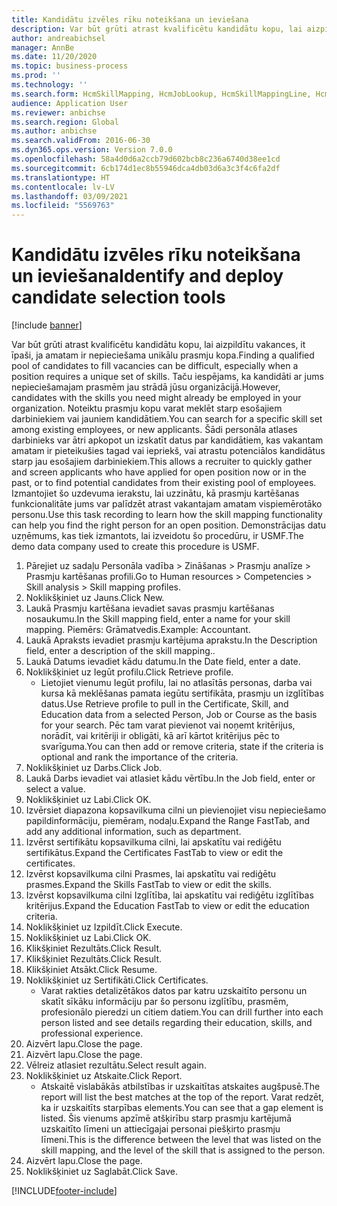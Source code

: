```yaml
---
title: Kandidātu izvēles rīku noteikšana un ieviešana
description: Var būt grūti atrast kvalificētu kandidātu kopu, lai aizpildītu vakances, it īpaši, ja amatam ir nepieciešama unikālu prasmju kopa.
author: andreabichsel
manager: AnnBe
ms.date: 11/20/2020
ms.topic: business-process
ms.prod: ''
ms.technology: ''
ms.search.form: HcmSkillMapping, HcmJobLookup, HcmSkillMappingLine, HcmPersonCertificate, CCHTMLPrintPreview
audience: Application User
ms.reviewer: anbichse
ms.search.region: Global
ms.author: anbichse
ms.search.validFrom: 2016-06-30
ms.dyn365.ops.version: Version 7.0.0
ms.openlocfilehash: 58a4d0d6a2ccb79d602bcb8c236a6740d38ee1cd
ms.sourcegitcommit: 6cb174d1ec8b55946dca4db03d6a3c3f4c6fa2df
ms.translationtype: HT
ms.contentlocale: lv-LV
ms.lasthandoff: 03/09/2021
ms.locfileid: "5569763"
---
```

# <a name="identify-and-deploy-candidate-selection-tools"></a><span data-ttu-id="0b4d6-103">Kandidātu izvēles rīku noteikšana un ieviešana</span><span class="sxs-lookup"><span data-stu-id="0b4d6-103">Identify and deploy candidate selection tools</span></span>

[!include [banner](../../includes/banner.md)]

<span data-ttu-id="0b4d6-104">Var būt grūti atrast kvalificētu kandidātu kopu, lai aizpildītu vakances, it īpaši, ja amatam ir nepieciešama unikālu prasmju kopa.</span><span class="sxs-lookup"><span data-stu-id="0b4d6-104">Finding a qualified pool of candidates to fill vacancies can be difficult, especially when a position requires a unique set of skills.</span></span>  <span data-ttu-id="0b4d6-105">Taču iespējams, ka kandidāti ar jums nepieciešamajam prasmēm jau strādā jūsu organizācijā.</span><span class="sxs-lookup"><span data-stu-id="0b4d6-105">However, candidates with the skills you need might already be employed in your organization.</span></span> <span data-ttu-id="0b4d6-106">Noteiktu prasmju kopu varat meklēt starp esošajiem darbiniekiem vai jauniem kandidātiem.</span><span class="sxs-lookup"><span data-stu-id="0b4d6-106">You can search for a specific skill set among existing employees, or new applicants.</span></span> <span data-ttu-id="0b4d6-107">Šādi personāla atlases darbinieks var ātri apkopot un izskatīt datus par kandidātiem, kas vakantam amatam ir pieteikušies tagad vai iepriekš, vai atrastu potenciālos kandidātus starp jau esošajiem darbiniekiem.</span><span class="sxs-lookup"><span data-stu-id="0b4d6-107">This allows a recruiter to quickly gather and screen applicants who have applied for open position now or in the past, or to find potential candidates from their existing pool of employees.</span></span> <span data-ttu-id="0b4d6-108">Izmantojiet šo uzdevuma ierakstu, lai uzzinātu, kā prasmju kartēšanas funkcionalitāte jums var palīdzēt atrast vakantajam amatam vispiemērotāko personu.</span><span class="sxs-lookup"><span data-stu-id="0b4d6-108">Use this task recording to learn how the skill mapping functionality can help you find the right person for an open position.</span></span> <span data-ttu-id="0b4d6-109">Demonstrācijas datu uzņēmums, kas tiek izmantots, lai izveidotu šo procedūru, ir USMF.</span><span class="sxs-lookup"><span data-stu-id="0b4d6-109">The demo data company used to create this procedure is USMF.</span></span>

1. <span data-ttu-id="0b4d6-110">Pārejiet uz sadaļu Personāla vadība > Zināšanas > Prasmju analīze > Prasmju kartēšanas profili.</span><span class="sxs-lookup"><span data-stu-id="0b4d6-110">Go to Human resources > Competencies > Skill analysis > Skill mapping profiles.</span></span>
2. <span data-ttu-id="0b4d6-111">Noklikšķiniet uz Jauns.</span><span class="sxs-lookup"><span data-stu-id="0b4d6-111">Click New.</span></span>
3. <span data-ttu-id="0b4d6-112">Laukā Prasmju kartēšana ievadiet savas prasmju kartēšanas nosaukumu.</span><span class="sxs-lookup"><span data-stu-id="0b4d6-112">In the Skill mapping field, enter a name for your skill mapping.</span></span>  <span data-ttu-id="0b4d6-113">Piemērs: Grāmatvedis.</span><span class="sxs-lookup"><span data-stu-id="0b4d6-113">Example: Accountant.</span></span>
4. <span data-ttu-id="0b4d6-114">Laukā Apraksts ievadiet prasmju kartējuma aprakstu.</span><span class="sxs-lookup"><span data-stu-id="0b4d6-114">In the Description field, enter a description of the skill mapping..</span></span>
5. <span data-ttu-id="0b4d6-115">Laukā Datums ievadiet kādu datumu.</span><span class="sxs-lookup"><span data-stu-id="0b4d6-115">In the Date field, enter a date.</span></span>
6. <span data-ttu-id="0b4d6-116">Noklikšķiniet uz Iegūt profilu.</span><span class="sxs-lookup"><span data-stu-id="0b4d6-116">Click Retrieve profile.</span></span>
    * <span data-ttu-id="0b4d6-117">Lietojiet vienumu Iegūt profilu, lai no atlasītās personas, darba vai kursa kā meklēšanas pamata iegūtu sertifikāta, prasmju un izglītības datus.</span><span class="sxs-lookup"><span data-stu-id="0b4d6-117">Use Retrieve profile to pull in the Certificate, Skill, and Education data from a selected Person, Job or Course as the basis for your search.</span></span>   <span data-ttu-id="0b4d6-118">Pēc tam varat pievienot vai noņemt kritērijus, norādīt, vai kritēriji ir obligāti, kā arī kārtot kritērijus pēc to svarīguma.</span><span class="sxs-lookup"><span data-stu-id="0b4d6-118">You can then add or remove criteria, state if the criteria is optional and rank the importance of the criteria.</span></span>  
7. <span data-ttu-id="0b4d6-119">Noklikšķiniet uz Darbs.</span><span class="sxs-lookup"><span data-stu-id="0b4d6-119">Click Job.</span></span>
8. <span data-ttu-id="0b4d6-120">Laukā Darbs ievadiet vai atlasiet kādu vērtību.</span><span class="sxs-lookup"><span data-stu-id="0b4d6-120">In the Job field, enter or select a value.</span></span>
9. <span data-ttu-id="0b4d6-121">Noklikšķiniet uz Labi.</span><span class="sxs-lookup"><span data-stu-id="0b4d6-121">Click OK.</span></span>
10. <span data-ttu-id="0b4d6-122">Izvērsiet diapazona kopsavilkuma cilni un pievienojiet visu nepieciešamo papildinformāciju, piemēram, nodaļu.</span><span class="sxs-lookup"><span data-stu-id="0b4d6-122">Expand the Range FastTab, and add any additional information, such as department.</span></span>
11. <span data-ttu-id="0b4d6-123">Izvērst sertifikātu kopsavilkuma cilni, lai apskatītu vai rediģētu sertifikātus.</span><span class="sxs-lookup"><span data-stu-id="0b4d6-123">Expand the Certificates FastTab to view or edit the certificates.</span></span>
12. <span data-ttu-id="0b4d6-124">Izvērst kopsavilkuma cilni Prasmes, lai apskatītu vai rediģētu prasmes.</span><span class="sxs-lookup"><span data-stu-id="0b4d6-124">Expand the Skills FastTab to view or edit the skills.</span></span>
13. <span data-ttu-id="0b4d6-125">Izvērst kopsavilkuma cilni Izglītība, lai apskatītu vai rediģētu izglītības kritērijus.</span><span class="sxs-lookup"><span data-stu-id="0b4d6-125">Expand the Education FastTab to view or edit the education criteria.</span></span>
14. <span data-ttu-id="0b4d6-126">Noklikšķiniet uz Izpildīt.</span><span class="sxs-lookup"><span data-stu-id="0b4d6-126">Click Execute.</span></span>
15. <span data-ttu-id="0b4d6-127">Noklikšķiniet uz Labi.</span><span class="sxs-lookup"><span data-stu-id="0b4d6-127">Click OK.</span></span>
16. <span data-ttu-id="0b4d6-128">Klikšķiniet Rezultāts.</span><span class="sxs-lookup"><span data-stu-id="0b4d6-128">Click Result.</span></span>
17. <span data-ttu-id="0b4d6-129">Klikšķiniet Rezultāts.</span><span class="sxs-lookup"><span data-stu-id="0b4d6-129">Click Result.</span></span>
18. <span data-ttu-id="0b4d6-130">Klikšķiniet Atsākt.</span><span class="sxs-lookup"><span data-stu-id="0b4d6-130">Click Resume.</span></span>
19. <span data-ttu-id="0b4d6-131">Noklikšķiniet uz Sertifikāti.</span><span class="sxs-lookup"><span data-stu-id="0b4d6-131">Click Certificates.</span></span>
    * <span data-ttu-id="0b4d6-132">Varat rakties detalizētākos datos par katru uzskaitīto personu un skatīt sīkāku informāciju par šo personu izglītību, prasmēm, profesionālo pieredzi un citiem datiem.</span><span class="sxs-lookup"><span data-stu-id="0b4d6-132">You can drill further into each person listed and see details regarding their education, skills, and professional experience.</span></span>  
20. <span data-ttu-id="0b4d6-133">Aizvērt lapu.</span><span class="sxs-lookup"><span data-stu-id="0b4d6-133">Close the page.</span></span>
21. <span data-ttu-id="0b4d6-134">Aizvērt lapu.</span><span class="sxs-lookup"><span data-stu-id="0b4d6-134">Close the page.</span></span>
22. <span data-ttu-id="0b4d6-135">Vēlreiz atlasiet rezultātu.</span><span class="sxs-lookup"><span data-stu-id="0b4d6-135">Select result again.</span></span>
23. <span data-ttu-id="0b4d6-136">Noklikšķiniet uz Atskaite.</span><span class="sxs-lookup"><span data-stu-id="0b4d6-136">Click Report.</span></span>
    * <span data-ttu-id="0b4d6-137">Atskaitē vislabākās atbilstības ir uzskaitītas atskaites augšpusē.</span><span class="sxs-lookup"><span data-stu-id="0b4d6-137">The report will list the best matches at the top of the report.</span></span>  <span data-ttu-id="0b4d6-138">Varat redzēt, ka ir uzskaitīts starpības elements.</span><span class="sxs-lookup"><span data-stu-id="0b4d6-138">You can see that a gap element is listed.</span></span>  <span data-ttu-id="0b4d6-139">Šis vienums apzīmē atšķirību starp prasmju kartējumā uzskaitīto līmeni un attiecīgajai personai piešķirto prasmju līmeni.</span><span class="sxs-lookup"><span data-stu-id="0b4d6-139">This is the difference between the level that was listed on the skill mapping, and the level of the skill that is assigned to the person.</span></span>  
24. <span data-ttu-id="0b4d6-140">Aizvērt lapu.</span><span class="sxs-lookup"><span data-stu-id="0b4d6-140">Close the page.</span></span>
25. <span data-ttu-id="0b4d6-141">Noklikšķiniet uz Saglabāt.</span><span class="sxs-lookup"><span data-stu-id="0b4d6-141">Click Save.</span></span>



[!INCLUDE[footer-include](../../../../includes/footer-banner.md)]